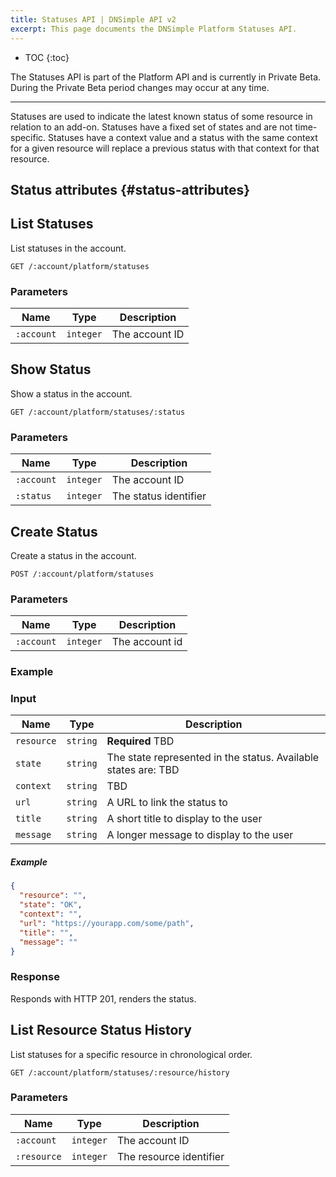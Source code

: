 ```yaml
---
title: Statuses API | DNSimple API v2
excerpt: This page documents the DNSimple Platform Statuses API.
---
```


* TOC
{:toc}

<note>
  The Statuses API is part of the Platform API and is currently in Private Beta. During the Private Beta period changes may occur at any time.
</note>

---

Statuses are used to indicate the latest known status of some resource in relation to an add-on. Statuses have a fixed set of states and are not time-specific. Statuses have a context value and a status with the same context for a given resource will replace a previous status with that context for that resource.

## Status attributes {#status-attributes}

## List Statuses

List statuses in the account.

~~~
GET /:account/platform/statuses
~~~

### Parameters

Name | Type | Description
-----|------|------------
`:account` | `integer` | The account ID

## Show Status

Show a status in the account.

~~~
GET /:account/platform/statuses/:status
~~~

### Parameters

Name | Type | Description
-----|------|------------
`:account` | `integer` | The account ID
`:status` | `integer` | The status identifier

## Create Status

Create a status in the account.

~~~
POST /:account/platform/statuses
~~~

### Parameters

Name | Type | Description
-----|------|------------
`:account` | `integer` | The account id

### Example

### Input

Name | Type | Description
-----|------|------------
`resource` | `string` | **Required** TBD
`state` | `string` | The state represented in the status. Available states are: TBD
`context` | `string` | TBD
`url` | `string` | A URL to link the status to
`title` | `string` | A short title to display to the user
`message` | `string` | A longer message to display to the user

##### Example

~~~json
{
  "resource": "",
  "state": "OK",
  "context": "",
  "url": "https://yourapp.com/some/path",
  "title": "",
  "message": ""
}
~~~

### Response

Responds with HTTP 201, renders the status.

## List Resource Status History 

List statuses for a specific resource in chronological order.

~~~
GET /:account/platform/statuses/:resource/history
~~~

### Parameters

Name | Type | Description
-----|------|------------
`:account` | `integer` | The account ID
`:resource` | `integer` | The resource identifier
